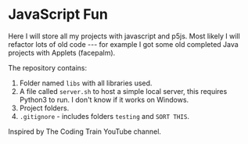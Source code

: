 # JavaScript Fun

Here I will store all my projects with javascript and p5js.
Most likely I will refactor lots of old code --- for example
I got some old completed Java projects with Applets (facepalm).

The repository contains:
1. Folder named `libs` with all libraries used.
2. A file called `server.sh` to host a simple local server,
 this requires Python3 to run.
 I don't know if it works on Windows.
3. Project folders.
4. `.gitignore` - includes folders `testing` and `SORT THIS`.

Inspired by The Coding Train YouTube channel.

